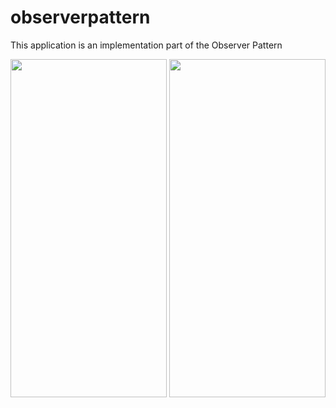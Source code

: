 # observerpattern

This application is an implementation part of the Observer Pattern

<img src="[https://your-image-url.type](https://user-images.githubusercontent.com/107180424/210887624-1e32dd49-184a-4215-93c8-9cd7d6dd45be.png)" width="250" height="541">
<img src="[https://your-image-url.type](https://user-images.githubusercontent.com/107180424/210887661-f034e8ea-2b10-4e5a-a946-7105d90a3be8.png)" width="250" height="541">
